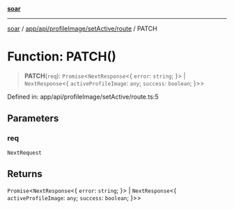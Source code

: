 [**soar**](../../../../../../README.md)

***

[soar](../../../../../../modules.md) / [app/api/profileImage/setActive/route](../README.md) / PATCH

# Function: PATCH()

> **PATCH**(`req`): `Promise`\<`NextResponse`\<\{ `error`: `string`; \}\> \| `NextResponse`\<\{ `activeProfileImage`: `any`; `success`: `boolean`; \}\>\>

Defined in: app/api/profileImage/setActive/route.ts:5

## Parameters

### req

`NextRequest`

## Returns

`Promise`\<`NextResponse`\<\{ `error`: `string`; \}\> \| `NextResponse`\<\{ `activeProfileImage`: `any`; `success`: `boolean`; \}\>\>
